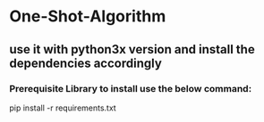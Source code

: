 # One-Shot-Algorithm

## use it with python3x version and install the dependencies accordingly

### Prerequisite Library to install use the below command:

pip install -r requirements.txt

